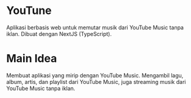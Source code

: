 # YouTune
Aplikasi berbasis web untuk memutar musik dari YouTube Music tanpa iklan. Dibuat dengan NextJS (TypeScript).

# Main Idea
Membuat aplikasi yang mirip dengan YouTube Music. Mengambil lagu, album, artis, dan playlist dari YouTube Music, juga streaming musik dari YouTube Music tanpa iklan.
